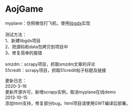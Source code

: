 AojGame
=======
myplane：仿照微信打飞机，使用<a href="https://libgdx.badlogicgames.com/">libgdx</a>实现<br>
<br>
测试方法：<br>
1、新建libgdx项目<br>
2、把源码和data包拷贝到项目中<br>
3、修复简单的报错<br>
<br>
smzdm：scrapy项目，抓取smzdm文章的评论<br>
51credit：scrapy项目，抓取51credit帖子标题及链接<br>

更新日志：<br>
2020-3-16<br>
更新开源许可，新增scrapy实例，取消myplane在线demo<br>
2013-10-15<br>
添加html支持，修复部分bug。html项目请使用GWT编译后部署。<br>
